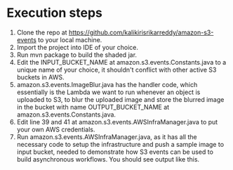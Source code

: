 # Execution steps
1. Clone the repo at <a href="https://github.com/kalikirisrikarreddy/amazon-s3-events/edit/main/README.md">https://github.com/kalikirisrikarreddy/amazon-s3-events</a> to your local machine.
2. Import the project into IDE of your choice.
3. Run mvn package to build the shaded jar.
4. Edit the INPUT_BUCKET_NAME at amazon.s3.events.Constants.java to a unique name of your choice, it shouldn't conflict with other active S3 buckets in AWS.
5. amazon.s3.events.ImageBlur.java has the handler code, which essentially is the Lambda we want to run whenever an object is uploaded to S3, to blur the uploaded image and store the blurred image in the bucket with name OUTPUT_BUCKET_NAME at amazon.s3.events.Constants.java.
6. Edit line 39 and 41 at amazon.s3.events.AWSInfraManager.java to put your own AWS credentials.
7. Run amazon.s3.events.AWSInfraManager.java, as it has all the necessary code to setup the infrastructure and push a sample image to input bucket, needed to demonstrate how S3 events can be used to build asynchronous workflows. You should see output like this. <img ref="output_screenshot.jpg"/>
